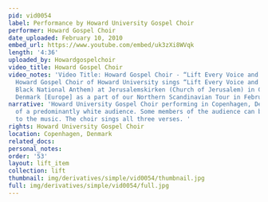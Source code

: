 ```yaml
---
pid: vid0054
label: Performance by Howard University Gospel Choir
performer: Howard Gospel Choir
date_uploaded: February 10, 2010
embed_url: https://www.youtube.com/embed/uk3zXi8WVqk
length: '4:36'
uploaded_by: Howardgospelchoir
video_title: Howard Gospel Choir
video_notes: 'Video Title: Howard Gospel Choir - “Lift Every Voice and Sing.” The
  Howard Gospel Choir of Howard University sings “Lift Every Voice and Sing” (The
  Black National Anthem) at Jerusalemskirken (Church of Jerusalem) in Copenhagen,
  Denmark [Europe] as a part of our Northern Scandinavian Tour in February 2010.'
narrative: 'Howard University Gospel Choir performing in Copenhagen, Denmark  in front
  of a predominantly white audience. Some members of the audience can be see swaying
  to the music. The choir sings all three verses. '
rights: Howard University Gospel Choir
location: Copenhagen, Denmark
related_docs: 
personal_notes: 
order: '53'
layout: lift_item
collection: lift
thumbnail: img/derivatives/simple/vid0054/thumbnail.jpg
full: img/derivatives/simple/vid0054/full.jpg
---
```

